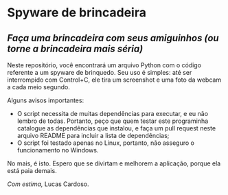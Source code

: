 # Spyware de brincadeira
## <i>Faça uma brincadeira com seus amiguinhos (ou torne a brincadeira mais séria)</i>

Neste repositório, você encontrará um arquivo Python com o código referente a um spyware de brinquedo. Seu uso é simples: até ser interrompido com Control+C, ele tira um screenshot e uma foto da webcam a cada meio segundo.

Alguns avisos importantes:
- O script necessita de muitas dependências para executar, e eu não lembro de todas. Portanto, peço que quem testar este programinha catalogue as dependências que instalou, e faça um pull request neste arquivo README para incluir a lista de dependências;
- O script foi testado apenas no Linux, portanto, não asseguro o funcionamento no Windows.

No mais, é isto. Espero que se divirtam e melhorem a aplicação, porque ela está paia demais.

<i>Com estima,</i>
Lucas Cardoso.